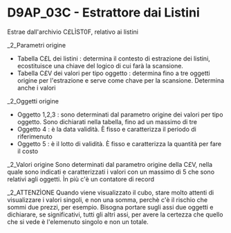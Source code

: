 # D9AP_03C - Estrattore dai Listini
Estrae dall'archivio C£LÌST0F, relativo ai listini


_2_Parametri origine

- Tabella C£L dei listini :  determina il contesto di estrazione dei listini, ecostituisce una chiave del logico di cui farà la scansione.
- Tabella C£V dei valori per tipo oggetto :  determina fino a tre oggetti origine per l'estrazione e serve come chave per la scansione. Determina anche i valori

_2_Oggetti origine

- Oggetto 1,2,3 :  sono determinati dal parametro origine dei valori per tipo oggetto. Sono dichiarati nella tabella, fino ad un massimo di tre
- Oggetto 4 :  è la data validità. È fisso e caratterizza il periodo di riferimenuto
- Oggetto 5 :  è il lotto di validità. È fisso e caratterizza la quantità per fare il costo

_2_Valori origine
Sono determinati dal parametro origine della C£V, nella quale sono indicati e caratterizzati i valori con un massimo di 5 che sono relativi agli oggetti. Ìn più c'è un contatore di record


_2_ATTENZÌONE
Quando viene visualizzato il cubo, stare molto attenti di visualizzare i valori singoli, e non una somma, perchè c'è il rischio che sommi due prezzi, per esempio. Bisogna portare sugli assi due oggetti e dichiarare, se significativi, tutti gli altri assi, per avere la certezza che quello che si vede è l'elemenuto singolo e non un totale.
